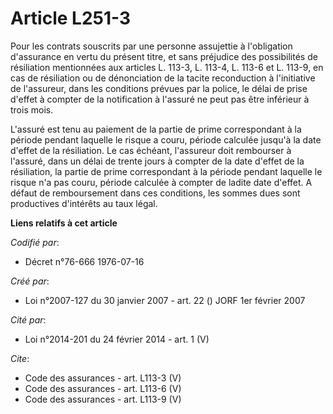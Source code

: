 # Article L251-3

Pour les contrats souscrits par une personne assujettie à l'obligation d'assurance en vertu du présent titre, et sans
préjudice des possibilités de résiliation mentionnées aux articles L. 113-3, L. 113-4, L. 113-6 et L. 113-9, en cas de
résiliation ou de dénonciation de la tacite reconduction à l'initiative de l'assureur, dans les conditions prévues par la
police, le délai de prise d'effet à compter de la notification à l'assuré ne peut pas être inférieur à trois mois.

L'assuré est tenu au paiement de la partie de prime correspondant à la période pendant laquelle le risque a couru, période
calculée jusqu'à la date d'effet de la résiliation. Le cas échéant, l'assureur doit rembourser à l'assuré, dans un délai de
trente jours à compter de la date d'effet de la résiliation, la partie de prime correspondant à la période pendant laquelle
le risque n'a pas couru, période calculée à compter de ladite date d'effet. A défaut de remboursement dans ces conditions,
les sommes dues sont productives d'intérêts au taux légal.

**Liens relatifs à cet article**

_Codifié par_:

  - Décret n°76-666 1976-07-16

_Créé par_:

  - Loi n°2007-127 du 30 janvier 2007 - art. 22 () JORF 1er février 2007

_Cité par_:

  - Loi n°2014-201 du 24 février 2014 - art. 1 (V)

_Cite_:

  - Code des assurances - art. L113-3 (V)
  - Code des assurances - art. L113-6 (V)
  - Code des assurances - art. L113-9 (V)
